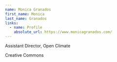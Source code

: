 ```yaml
---
name: Monica Granados
first_name: Monica
last_name: Granados
links:
  - name: Profile
    absolute_url: https://www.monicagranados.com/
---
```


Assistant Director, Open Climate

Creative Commons
